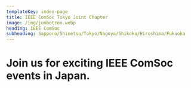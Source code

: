 ```yaml
---
templateKey: index-page
title: IEEE ComSoc Tokyo Joint Chapter
image: /img/jumbotron.webp
heading: IEEE ComSoc
subheading: Sapporo/Shinetsu/Tokyo/Nagoya/Shikoku/Hiroshima/Fukuoka
---
```


# Join us for exciting IEEE ComSoc events in Japan.
